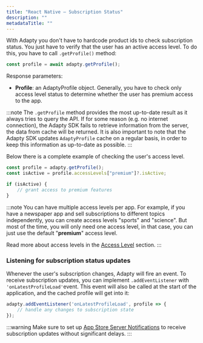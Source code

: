 ```yaml
---
title: "React Native — Subscription Status"
description: ""
metadataTitle: ""
---
```


With Adapty you don't have to hardcode product ids to check subscription status. You just have to verify that the user has an active access level. To do this, you have to call `.getProfile()` method:

```typescript title="Typescript"
const profile = await adapty.getProfile();
```

Response parameters:

- **Profile**: an AdaptyProfile object. Generally, you have to check only access level status to determine whether the user has premium access to the app.

:::note
The `.getProfile` method provides the most up-to-date result as it always tries to query the API. If for some reason (e.g. no internet connection), the Adapty SDK fails to retrieve information from the server, the data from cache will be returned. It is also important to note that the Adapty SDK updates `AdaptyProfile` cache on a regular basis, in order to keep this information as up-to-date as possible.
:::

Below there is a complete example of checking the user's access level.

```typescript title="Typescript"
const profile = adapty.getProfile();
const isActive = profile.accessLevels["premium"]?.isActive;

if (isActive) {
	// grant access to premium features
}
```

:::note
You can have multiple access levels per app. For example, if you have a newspaper app and sell subscriptions to different topics independently, you can create access levels "sports" and "science". But most of the time, you will only need one access level, in that case, you can just use the default "**premium**" access level.

Read more about access levels in the [Access Level](access-level) section.
:::

### Listening for subscription status updates

Whenever the user's subscription changes, Adapty will fire an event. To receive subscription updates, you can  implement `.addEventListener` with `'onLatestProfileLoad'`event. This event will also be called at the start of the application, and the cached profile will get into it:

```typescript title="Typescript"
adapty.addEventListener('onLatestProfileLoad', profile => {
	// handle any changes to subscription state
});
```

:::warning
Make sure to set up [App Store Server Notifications](app-store-server-notifications) to receive subscription updates without significant delays.
:::